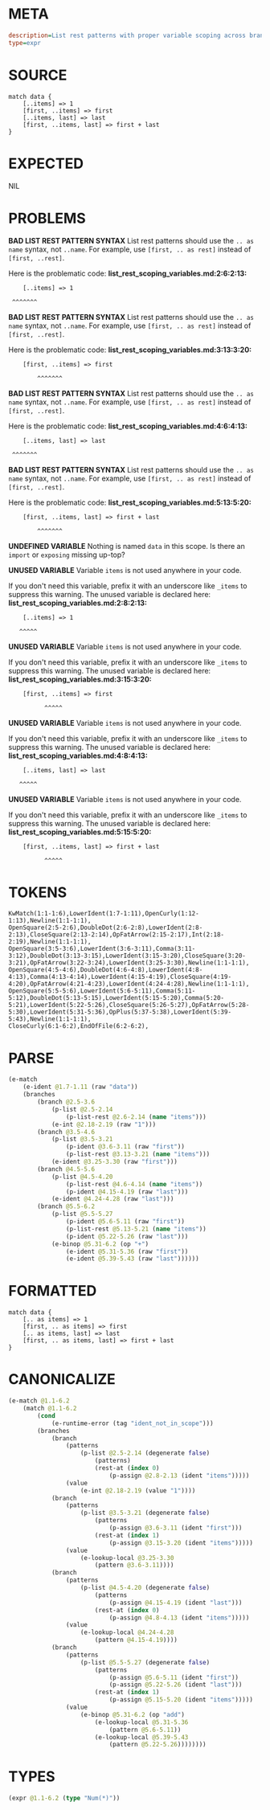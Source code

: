 # META
~~~ini
description=List rest patterns with proper variable scoping across branches
type=expr
~~~
# SOURCE
~~~roc
match data {
    [..items] => 1
    [first, ..items] => first
    [..items, last] => last
    [first, ..items, last] => first + last
}
~~~
# EXPECTED
NIL
# PROBLEMS
**BAD LIST REST PATTERN SYNTAX**
List rest patterns should use the `.. as name` syntax, not `..name`.
For example, use `[first, .. as rest]` instead of `[first, ..rest]`.

Here is the problematic code:
**list_rest_scoping_variables.md:2:6:2:13:**
```roc
    [..items] => 1
```
     ^^^^^^^


**BAD LIST REST PATTERN SYNTAX**
List rest patterns should use the `.. as name` syntax, not `..name`.
For example, use `[first, .. as rest]` instead of `[first, ..rest]`.

Here is the problematic code:
**list_rest_scoping_variables.md:3:13:3:20:**
```roc
    [first, ..items] => first
```
            ^^^^^^^


**BAD LIST REST PATTERN SYNTAX**
List rest patterns should use the `.. as name` syntax, not `..name`.
For example, use `[first, .. as rest]` instead of `[first, ..rest]`.

Here is the problematic code:
**list_rest_scoping_variables.md:4:6:4:13:**
```roc
    [..items, last] => last
```
     ^^^^^^^


**BAD LIST REST PATTERN SYNTAX**
List rest patterns should use the `.. as name` syntax, not `..name`.
For example, use `[first, .. as rest]` instead of `[first, ..rest]`.

Here is the problematic code:
**list_rest_scoping_variables.md:5:13:5:20:**
```roc
    [first, ..items, last] => first + last
```
            ^^^^^^^


**UNDEFINED VARIABLE**
Nothing is named `data` in this scope.
Is there an `import` or `exposing` missing up-top?

**UNUSED VARIABLE**
Variable ``items`` is not used anywhere in your code.

If you don't need this variable, prefix it with an underscore like `_items` to suppress this warning.
The unused variable is declared here:
**list_rest_scoping_variables.md:2:8:2:13:**
```roc
    [..items] => 1
```
       ^^^^^


**UNUSED VARIABLE**
Variable ``items`` is not used anywhere in your code.

If you don't need this variable, prefix it with an underscore like `_items` to suppress this warning.
The unused variable is declared here:
**list_rest_scoping_variables.md:3:15:3:20:**
```roc
    [first, ..items] => first
```
              ^^^^^


**UNUSED VARIABLE**
Variable ``items`` is not used anywhere in your code.

If you don't need this variable, prefix it with an underscore like `_items` to suppress this warning.
The unused variable is declared here:
**list_rest_scoping_variables.md:4:8:4:13:**
```roc
    [..items, last] => last
```
       ^^^^^


**UNUSED VARIABLE**
Variable ``items`` is not used anywhere in your code.

If you don't need this variable, prefix it with an underscore like `_items` to suppress this warning.
The unused variable is declared here:
**list_rest_scoping_variables.md:5:15:5:20:**
```roc
    [first, ..items, last] => first + last
```
              ^^^^^


# TOKENS
~~~zig
KwMatch(1:1-1:6),LowerIdent(1:7-1:11),OpenCurly(1:12-1:13),Newline(1:1-1:1),
OpenSquare(2:5-2:6),DoubleDot(2:6-2:8),LowerIdent(2:8-2:13),CloseSquare(2:13-2:14),OpFatArrow(2:15-2:17),Int(2:18-2:19),Newline(1:1-1:1),
OpenSquare(3:5-3:6),LowerIdent(3:6-3:11),Comma(3:11-3:12),DoubleDot(3:13-3:15),LowerIdent(3:15-3:20),CloseSquare(3:20-3:21),OpFatArrow(3:22-3:24),LowerIdent(3:25-3:30),Newline(1:1-1:1),
OpenSquare(4:5-4:6),DoubleDot(4:6-4:8),LowerIdent(4:8-4:13),Comma(4:13-4:14),LowerIdent(4:15-4:19),CloseSquare(4:19-4:20),OpFatArrow(4:21-4:23),LowerIdent(4:24-4:28),Newline(1:1-1:1),
OpenSquare(5:5-5:6),LowerIdent(5:6-5:11),Comma(5:11-5:12),DoubleDot(5:13-5:15),LowerIdent(5:15-5:20),Comma(5:20-5:21),LowerIdent(5:22-5:26),CloseSquare(5:26-5:27),OpFatArrow(5:28-5:30),LowerIdent(5:31-5:36),OpPlus(5:37-5:38),LowerIdent(5:39-5:43),Newline(1:1-1:1),
CloseCurly(6:1-6:2),EndOfFile(6:2-6:2),
~~~
# PARSE
~~~clojure
(e-match
	(e-ident @1.7-1.11 (raw "data"))
	(branches
		(branch @2.5-3.6
			(p-list @2.5-2.14
				(p-list-rest @2.6-2.14 (name "items")))
			(e-int @2.18-2.19 (raw "1")))
		(branch @3.5-4.6
			(p-list @3.5-3.21
				(p-ident @3.6-3.11 (raw "first"))
				(p-list-rest @3.13-3.21 (name "items")))
			(e-ident @3.25-3.30 (raw "first")))
		(branch @4.5-5.6
			(p-list @4.5-4.20
				(p-list-rest @4.6-4.14 (name "items"))
				(p-ident @4.15-4.19 (raw "last")))
			(e-ident @4.24-4.28 (raw "last")))
		(branch @5.5-6.2
			(p-list @5.5-5.27
				(p-ident @5.6-5.11 (raw "first"))
				(p-list-rest @5.13-5.21 (name "items"))
				(p-ident @5.22-5.26 (raw "last")))
			(e-binop @5.31-6.2 (op "+")
				(e-ident @5.31-5.36 (raw "first"))
				(e-ident @5.39-5.43 (raw "last"))))))
~~~
# FORMATTED
~~~roc
match data {
	[.. as items] => 1
	[first, .. as items] => first
	[.. as items, last] => last
	[first, .. as items, last] => first + last
}
~~~
# CANONICALIZE
~~~clojure
(e-match @1.1-6.2
	(match @1.1-6.2
		(cond
			(e-runtime-error (tag "ident_not_in_scope")))
		(branches
			(branch
				(patterns
					(p-list @2.5-2.14 (degenerate false)
						(patterns)
						(rest-at (index 0)
							(p-assign @2.8-2.13 (ident "items")))))
				(value
					(e-int @2.18-2.19 (value "1"))))
			(branch
				(patterns
					(p-list @3.5-3.21 (degenerate false)
						(patterns
							(p-assign @3.6-3.11 (ident "first")))
						(rest-at (index 1)
							(p-assign @3.15-3.20 (ident "items")))))
				(value
					(e-lookup-local @3.25-3.30
						(pattern @3.6-3.11))))
			(branch
				(patterns
					(p-list @4.5-4.20 (degenerate false)
						(patterns
							(p-assign @4.15-4.19 (ident "last")))
						(rest-at (index 0)
							(p-assign @4.8-4.13 (ident "items")))))
				(value
					(e-lookup-local @4.24-4.28
						(pattern @4.15-4.19))))
			(branch
				(patterns
					(p-list @5.5-5.27 (degenerate false)
						(patterns
							(p-assign @5.6-5.11 (ident "first"))
							(p-assign @5.22-5.26 (ident "last")))
						(rest-at (index 1)
							(p-assign @5.15-5.20 (ident "items")))))
				(value
					(e-binop @5.31-6.2 (op "add")
						(e-lookup-local @5.31-5.36
							(pattern @5.6-5.11))
						(e-lookup-local @5.39-5.43
							(pattern @5.22-5.26))))))))
~~~
# TYPES
~~~clojure
(expr @1.1-6.2 (type "Num(*)"))
~~~
